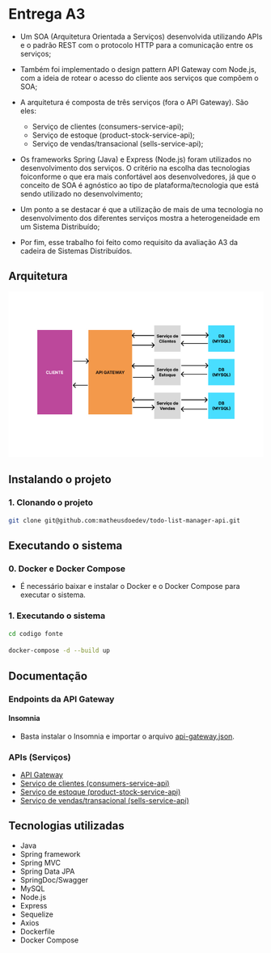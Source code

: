# Entrega A3

- Um SOA (Arquitetura Orientada a Serviços) desenvolvida utilizando APIs e o padrão REST com o protocolo HTTP para a comunicação entre os serviços;

- Também foi implementado o design pattern API Gateway com Node.js, com a ideia de rotear o acesso do cliente aos serviços que compõem o SOA;

- A arquitetura é composta de três serviços (fora o API Gateway). São eles:

  - Serviço de clientes (consumers-service-api);
  - Serviço de estoque (product-stock-service-api);
  - Serviço de vendas/transacional (sells-service-api);

- Os frameworks Spring (Java) e Express (Node.js) foram utilizados no desenvolvimento dos serviços. O critério na escolha das tecnologias foiconforme o que era mais confortável aos desenvolvedores, já que o conceito de SOA é agnóstico ao tipo de plataforma/tecnologia que está sendo utilizado no desenvolvimento;

- Um ponto a se destacar é que a utilização de mais de uma tecnologia no desenvolvimento dos diferentes serviços mostra a heterogeneidade em um Sistema Distribuído;

- Por fim, esse trabalho foi feito como requisito da avaliação A3 da cadeira de Sistemas Distribuídos.

## Arquitetura

![Arquitetura](./.github/soa-architecture-picture.jpg)

## Instalando o projeto

### 1. Clonando o projeto

```sh
git clone git@github.com:matheusdoedev/todo-list-manager-api.git
```

## Executando o sistema

### 0. Docker e Docker Compose

- É necessário baixar e instalar o Docker e o Docker Compose para executar o sistema.

### 1. Executando o sistema

```sh
cd codigo fonte

docker-compose -d --build up
```

## Documentação

### Endpoints da API Gateway

#### Insomnia

- Basta instalar o Insomnia e importar o arquivo [api-gateway.json](./codigo-fonte/api-gateway/api-gateway.json).

### APIs (Serviços)

- [API Gateway](./codigo-fonte/api-gateway/README.md)
- [Serviço de clientes (consumers-service-api)](./codigo-fonte/customers-service-api/README.md)
- [Serviço de estoque (product-stock-service-api)](./codigo-fonte/product-stock-service-api/README.md)
- [Serviço de vendas/transacional (sells-service-api)](./codigo-fonte/sells-service-api/README.md)

## Tecnologias utilizadas

- Java
- Spring framework
- Spring MVC
- Spring Data JPA
- SpringDoc/Swagger
- MySQL
- Node.js
- Express
- Sequelize
- Axios
- Dockerfile
- Docker Compose
